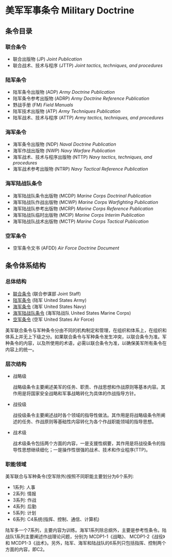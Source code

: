# 美军军事条令 Military Doctrine

## 条令目录

### 联合条令

* 联合出版物 (JP) *Joint Publication*
* 联合战术、技术与程序 (JTTP) *Joint tactics, techniques, and procedures*

### 陆军条令

* 陆军条令出版物 (ADP) *Army Doctrine Publication*
* 陆军条令参考出版物 (ADRP) *Army Doctrine Reference Publication*
* 野战手册 (FM) *Field Manuals*
* 陆军技术出版物 (ATP) *Army Techniques Publication*
* 陆军战术、技术与程序 (ATTP) *Army tactics, techniques, and procedures*

### 海军条令

* 海军条令出版物 (NDP) *Naval Doctrine Publication*
* 海军作战出版物 (NWP) *Navy Warfare Publication*
* 海军战术、技术与程序出版物 (NTTP) *Navy tactics, techniques, and procedures*
* 海军战术参考出版物 (NTRP) *Navy Tactical Reference Publication*

### 海军陆战队条令

* 海军陆战队条令出版物 (MCDP) *Marine Corps Doctrinal Publication*
* 海军陆战队作战出版物 (MCWP) *Marine Corps Warfighting Publication*
* 海军陆战队参考出版物 (MCRP) *Marine Corps Reference Publication*
* 海军陆战队临时出版物 (MCIP) *Marine Corps Interim Publication*
* 海军陆战队战术出版物 (MCTP) *Marine Corps Tactical Publication*

### 空军条令

* 空军条令文书 (AFDD) *Air Force Doctrine Document*

## 条令体系结构

### 总体结构

* [联合条令](US/Joint_Staff/Joint_Staff.md) (联合参谋部 Joint Staff)
* [陆军条令](US/US_Army/US_Army.md) (陆军 United States Army)
* [海军条令](US/US_Navy/US_Navy.md) (海军 United States Navy)
* [海军陆战队条令](US/US_Marine_Corps/US_Marine_Corps.md) (海军陆战队 United States Marine Corps)
* [空军条令](US/US_Air_Force/US_Air_Force.md) (空军 United States Air Force)

美军联合条令与军种条令分由不同的机构制定和管理，在组织和体系上，在组织和体系上并无上下级之分。如果联合条令与军种条令发生冲突，以联合条令为准。军种条令的内容，以及所使用的术语，必需以联合条令为准，以确保美军所有条令在内容上的统一。

### 层次结构

* 战略级

  战略级条令主要阐述美军的任务、职责、作战思想和作战原则等基本内容。其作用是将国家安全战略和军事战略转化为具体的作战指导方针。

* 战役级

  战役级条令主要阐述战时各个领域的指导性做法。其作用是将战略级条令所阐述的任务、作战原则等基础性内容转化为各个作战职能领域的指导思想。

* 战术级

  战术级条令包括两个方面的内容，一是支援性纲要，其作用是将战役条令的指导性思想继续细化；一是操作性很强的战术、技术和作业程序(TTP)。

### 职能领域

美军联合与军种条令(空军除外)按照不同职能主要划分为6个系列:

* 1系列: 人事
* 2系列: 情报
* 3系列: 作战
* 4系列: 后勤
* 5系列: 计划
* 6系列: C4系统(指挥、控制、通信、计算机)

陆军多一个7系列，主要内容为训练。海军1系列除总纲外，主要是参考性条令。陆战队1系列主要阐述作战理论问题，分别为 MCDP1-1《战略》、 MCDP1-2《战役》和 MCDP1-3《战术》。另外，陆军、海军和陆战队的6系列只包括指挥、控制两个方面的内容，即C2。
